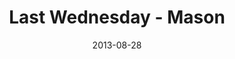 ---
layout: message
category: message
series: "Go Forth"
title: "Last Wednesday - Mason"
date: 2013-08-28
message_id: 814
---